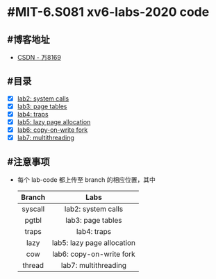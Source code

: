 # #MIT-6.S081 xv6-labs-2020 code
## #博客地址
+ [CSDN - 万8169](https://blog.csdn.net/qq_34872231/category_12139190.html?spm=1001.2014.3001.5482)

## #目录
+ [x] [lab2: system calls](https://github.com/Wan58169/MIT-6.S081-xv6-labs-2020/tree/syscall)
+ [x] [lab3: page tables](https://github.com/Wan58169/MIT-6.S081-xv6-labs-2020/tree/pgtbl)
+ [x] [lab4: traps](https://github.com/Wan58169/MIT-6.S081-xv6-labs-2020/tree/traps)
+ [x] [lab5: lazy page allocation](https://github.com/Wan58169/MIT-6.S081-xv6-labs-2020/tree/lazy)
+ [x] [lab6: copy-on-write fork](https://github.com/Wan58169/MIT-6.S081-xv6-labs-2020/tree/cow)
+ [x] [lab7: multithreading](https://github.com/Wan58169/MIT-6.S081-xv6-labs-2020/tree/thread)

## #注意事项
+ 每个 lab-code 都上传至 branch 的相应位置，其中

  | Branch | Labs |
  | :----: | :--: |
  | syscall | lab2: system calls |
  | pgtbl | lab3: page tables |
  | traps | lab4: traps |
  | lazy  | lab5: lazy page allocation|
  | cow   | lab6: copy-on-write fork|
  | thread   | lab7: multithreading|
